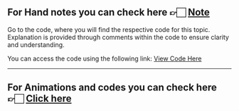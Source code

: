 For Hand notes you can check here 👉🏻 [Note]()
---
Go to the code, where you will find the respective code for this topic. Explanation is provided through comments within the code to ensure clarity and understanding.

You can access the code using the following link:
[View Code Here](https://github.com/AbuTaher003/Machine-Learning-ML/blob/main/Code/58_Stochastic_gradient_descent.ipynb)

---
For Animations and codes you can check here 👉🏻 [Click here](https://github.com/campusx-official/100-days-of-machine-learning/tree/main/day52-types-of-gradient-descent)
---

